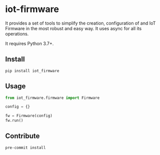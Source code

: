 # iot-firmware

It provides a set of tools to simplify the creation, configuration of and IoT Firmware
in the most robust and easy way. It uses async for all its operations.

It requires Python 3.7+.

## Install

```shell
pip install iot_firmware
```

## Usage

```python
from iot_firmware.firmware import Firmware

config = {}

fw = Firmware(config)
fw.run()
```


## Contribute

```shell
pre-commit install
```
